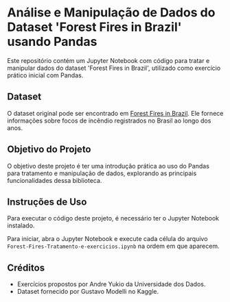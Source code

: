 # Análise e Manipulação de Dados do Dataset 'Forest Fires in Brazil' usando Pandas

Este repositório contém um Jupyter Notebook com código para tratar e manipular dados do dataset 'Forest Fires in Brazil', utilizado como exercício prático inicial com Pandas.

## Dataset

O dataset original pode ser encontrado em [Forest Fires in Brazil](https://www.kaggle.com/datasets/gustavomodelli/forest-fires-in-brazil). Ele fornece informações sobre focos de incêndio registrados no Brasil ao longo dos anos.

## Objetivo do Projeto

O objetivo deste projeto é ter uma introdução prática ao uso do Pandas para tratamento e manipulação de dados, explorando as principais funcionalidades dessa biblioteca.

## Instruções de Uso

Para executar o código deste projeto, é necessário ter o Jupyter Notebook instalado.  

Para iniciar, abra o Jupyter Notebook e execute cada célula do arquivo `Forest-Fires-Tratamento-e-exercicios.ipynb` na ordem em que aparecem.

## Créditos

- Exercícios propostos por Andre Yukio da Universidade dos Dados.
- Dataset fornecido por Gustavo Modelli no Kaggle.
